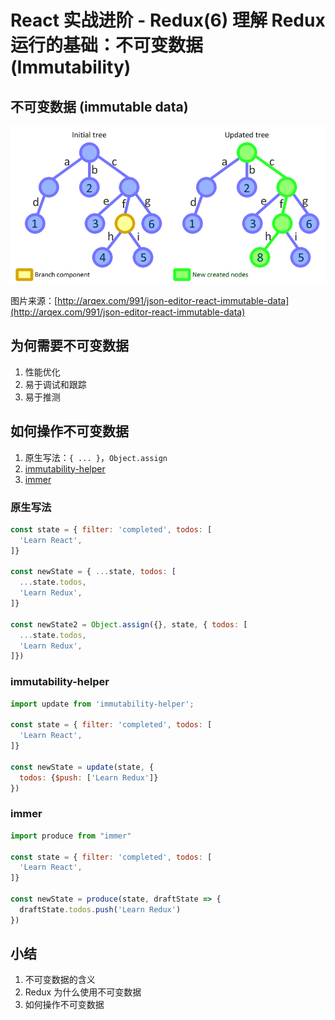 # React 实战进阶 - Redux(6) 理解 Redux 运行的基础：不可变数据 (Immutability)

## 不可变数据 (immutable data)

![](./res/immutable-data.png)

图片来源：[http://arqex.com/991/json-editor-react-immutable-data](http://arqex.com/991/json-editor-react-immutable-data)


## 为何需要不可变数据

1. 性能优化
2. 易于调试和跟踪
3. 易于推测


## 如何操作不可变数据

1. 原生写法：`{ ... }`，`Object.assign`
2. [immutability-helper](https://github.com/kolodny/immutability-helper)
3. [immer](https://github.com/mweststrate/immer)

### 原生写法

```js
const state = { filter: 'completed', todos: [
  'Learn React',
]}

const newState = { ...state, todos: [
  ...state.todos,
  'Learn Redux',
]}

const newState2 = Object.assign({}, state, { todos: [
  ...state.todos,
  'Learn Redux',
]})
```

### immutability-helper

```js
import update from 'immutability-helper';

const state = { filter: 'completed', todos: [
  'Learn React',
]}

const newState = update(state, {
  todos: {$push: ['Learn Redux']}
})
```

### immer

```js
import produce from "immer"

const state = { filter: 'completed', todos: [
  'Learn React',
]}

const newState = produce(state, draftState => {
  draftState.todos.push('Learn Redux')
})
```



## 小结

1. 不可变数据的含义
2. Redux 为什么使用不可变数据
3. 如何操作不可变数据

